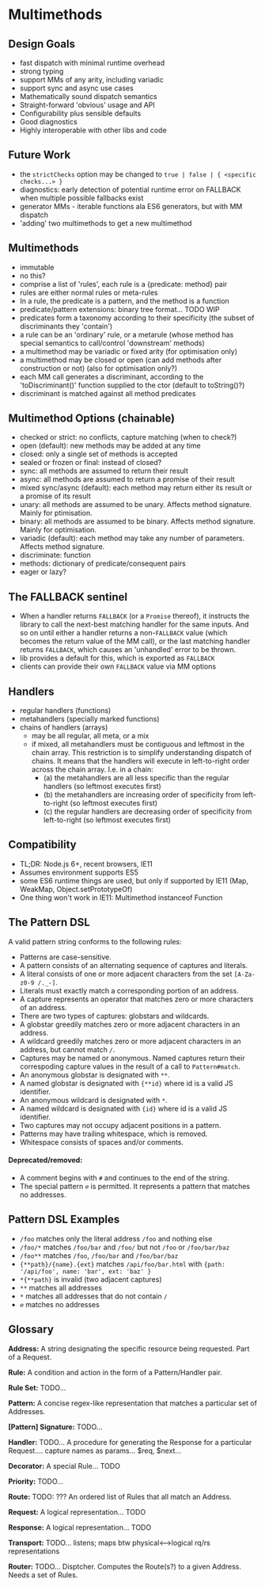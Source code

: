 # Multimethods


## Design Goals
- fast dispatch with minimal runtime overhead
- strong typing
- support MMs of any arity, including variadic
- support sync and async use cases
- Mathematically sound dispatch semantics
- Straight-forward 'obvious' usage and API
- Configurability plus sensible defaults
- Good diagnostics
- Highly interoperable with other libs and code


## Future Work
- the `strictChecks` option may be changed to `true | false | { <specific checks...> }`
- diagnostics: early detection of potential runtime error on FALLBACK when multiple possible fallbacks exist
- generator MMs - iterable functions ala ES6 generators, but with MM dispatch
- 'adding' two multimethods to get a new multimethod


## Multimethods
- immutable
- no this?
- comprise a list of 'rules', each rule is a {predicate: method} pair
- rules are either normal rules or meta-rules
- In a rule, the predicate is a pattern, and the method is a function
- predicate/pattern extensions: binary tree format... TODO WIP
- predicates form a taxonomy according to their specificity (the subset of discriminants they 'contain')
- a rule can be an 'ordinary' rule, or a metarule (whose method has special semantics to call/control 'downstream' methods)
- a multimethod may be variadic or fixed arity (for optimisation only)
- a multimethod may be closed or open (can add methods after construction or not) (also for optimisation only?)
- each MM call generates a discriminant, according to the 'toDiscriminant()' function supplied to the ctor (default to toString()?)
- discriminant is matched against all method predicates


## Multimethod Options (chainable)
- checked or strict: no conflicts, capture matching (when to check?)
- open (default): new methods may be added at any time
- closed: only a single set of methods is accepted
- sealed or frozen or final: instead of closed?
- sync: all methods are assumed to return their result
- async: all methods are assumed to return a promise of their result
- mixed sync/async (default): each method may return either its result or a promise of its result
- unary: all methods are assumed to be unary. Affects method signature. Mainly for ptimisation.
- binary: all methods are assumed to be binary. Affects method signature. Mainly for optimisation.
- variadic (default): each method may take any number of parameters. Affects method signature.
- discriminate: function
- methods: dictionary of predicate/consequent pairs
- eager or lazy?


## The FALLBACK sentinel
- When a handler returns `FALLBACK` (or a `Promise` thereof), it instructs the library to call the next-best matching handler for the same inputs. And so on until either a handler returns a non-`FALLBACK` value (which becomes the return value of the MM call), or the last matching handler returns `FALLBACK`, which causes an 'unhandled' error to be thrown.
- lib provides a default for this, which is exported as `FALLBACK`
- clients can provide their own `FALLBACK` value via MM options


## Handlers
- regular handlers (functions)
- metahandlers (specially marked functions)
- chains of handlers (arrays)
  - may be all regular, all meta, or a mix
  - if mixed, all metahandlers must be contiguous and leftmost in the chain array. This restriction is to simplify understanding dispatch of chains. It means that the handlers will execute in left-to-right order across the chain array. I.e. in a chain:
    - (a) the metahandlers are all less specific than the regular handlers (so leftmost executes first)
    - (b) the metahandlers are increasing order of specificity from left-to-right (so leftmost executes first)
    - (c) the regular handlers are decreasing order of specificity from left-to-right (so leftmost executes first)


## Compatibility
- TL;DR: Node.js 6+, recent browsers, IE11
- Assumes environment supports ES5
- some ES6 runtime things are used, but only if supported by IE11 (Map, WeakMap, Object.setPrototypeOf)
- One thing won't work in IE11: Multimethod instanceof Function 



## The Pattern DSL

A valid pattern string conforms to the following rules:
- Patterns are case-sensitive.
- A pattern consists of an alternating sequence of captures and literals.
- A literal consists of one or more adjacent characters from the set `[A-Za-z0-9 /._-]`.
- Literals must exactly match a corresponding portion of an address.
- A capture represents an operator that matches zero or more characters of an address.
- There are two types of captures: globstars and wildcards.
- A globstar greedily matches zero or more adjacent characters in an address.
- A wildcard greedily matches zero or more adjacent characters in an address, but cannot match `/`.
- Captures may be named or anonymous. Named captures return their correspoding capture values in the result of a call to `Pattern#match`.
- An anonymous globstar is designated with `**`.
- A named globstar is designated with `{**id}` where id is a valid JS identifier.
- An anonymous wildcard is designated with `*`.
- A named wildcard is designated with `{id}` where id is a valid JS identifier.
- Two captures may not occupy adjacent positions in a pattern.
- Patterns may have trailing whitespace, which is removed.
- Whitespace consists of spaces and/or comments.
#### Deprecated/removed:
- A comment begins with `#` and continues to the end of the string.
- The special pattern `∅` is permitted. It represents a pattern that matches no addresses.


## Pattern DSL Examples

- `/foo` matches only the literal address `/foo` and nothing else
- `/foo/*` matches `/foo/bar` and `/foo/` but not `/foo` or `/foo/bar/baz`
- `/foo**` matches `/foo`, `/foo/bar` and `/foo/bar/baz`
- `{**path}/{name}.{ext}` matches `/api/foo/bar.html` with `{path: '/api/foo', name: 'bar', ext: 'baz' }`
- `*{**path}` is invalid (two adjacent captures)
- `**` matches all addresses
- `*` matches all addresses that do not contain `/`
- `∅` matches no addresses


## Glossary

**Address:** A string designating the specific resource being requested. Part of a Request.

**Rule:** A condition and action in the form of a Pattern/Handler pair.

**Rule Set:** TODO...

**Pattern:** A concise regex-like representation that matches a particular set of Addresses.

**[Pattern] Signature:** TODO...

**Handler:** TODO... A procedure for generating the Response for a particular Request.... capture names as params... $req, $next...

**Decorator:** A special Rule... TODO

**Priority:** TODO...

**Route:** TODO: ??? An ordered list of Rules that all match an Address.

**Request:** A logical representation... TODO

**Response:** A logical representation... TODO

**Transport:** TODO... listens; maps btw physical<-->logical rq/rs representations

**Router:** TODO... Disptcher. Computes the Route(s?) to a given Address. Needs a set of Rules.
